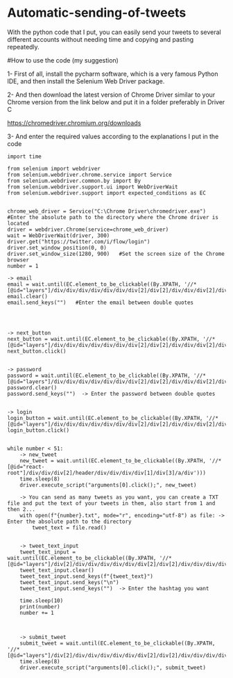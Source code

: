 # Automatic-sending-of-tweets
With the python code that I put, you can easily send your tweets to several different accounts without needing time and copying and pasting repeatedly.



#How to use the code (my suggestion)


1- First of all, install the pycharm software, which is a very famous Python IDE, and then install the Selenium Web Driver package.



2- And then download the latest version of Chrome Driver similar to your Chrome version from the link below and put it in a folder preferably in Driver C

https://chromedriver.chromium.org/downloads



3- And enter the required values according to the explanations I put in the code



	import time

	from selenium import webdriver
	from selenium.webdriver.chrome.service import Service
	from selenium.webdriver.common.by import By
	from selenium.webdriver.support.ui import WebDriverWait
	from selenium.webdriver.support import expected_conditions as EC


	chrome_web_driver = Service("C:\Chrome Driver\chromedriver.exe")  #Enter the absolute path to the directory where the Chrome driver is located
	driver = webdriver.Chrome(service=chrome_web_driver)
	wait = WebDriverWait(driver, 300)
	driver.get("https://twitter.com/i/flow/login")
	driver.set_window_position(0, 0)
	driver.set_window_size(1280, 900)   #Set the screen size of the Chrome browser
	number = 1

	-> email
	email = wait.until(EC.element_to_be_clickable((By.XPATH, '//*[@id="layers"]/div/div/div/div/div/div/div[2]/div[2]/div/div/div[2]/div[2]/div/div/div/div[5]/label/div/div[2]/div/input')))
	email.clear()
	email.send_keys("")   #Enter the email between double quotes




	-> next_button
	next_button = wait.until(EC.element_to_be_clickable((By.XPATH, '//*[@id="layers"]/div/div/div/div/div/div/div[2]/div[2]/div/div/div[2]/div[2]/div/div/div/div[6]/div')))
	next_button.click()


	-> password
	password = wait.until(EC.element_to_be_clickable((By.XPATH, '//*[@id="layers"]/div/div/div/div/div/div/div[2]/div[2]/div/div/div[2]/div[2]/div[1]/div/div/div[3]/div/label/div/div[2]/div[1]/input')))
	password.clear()
	password.send_keys("")  -> Enter the password between double quotes


	-> login
	login_button = wait.until(EC.element_to_be_clickable((By.XPATH, '//*[@id="layers"]/div/div/div/div/div/div/div[2]/div[2]/div/div/div[2]/div[2]/div[2]/div/div[1]/div/div/div/div')))
	login_button.click()


	while number < 51:
		-> new_tweet
		new_tweet = wait.until(EC.element_to_be_clickable((By.XPATH, '//*[@id="react-root"]/div/div/div[2]/header/div/div/div/div[1]/div[3]/a/div')))
		time.sleep(8)
		driver.execute_script("arguments[0].click();", new_tweet)
		
		-> You can send as many tweets as you want, you can create a TXT file and put the text of your tweets in them, also start from 1 and then 2...
		with open(f"{number}.txt", mode="r", encoding="utf-8") as file: -> Enter the absolute path to the directory
			tweet_text = file.read()


		-> tweet_text_input
		tweet_text_input = wait.until(EC.element_to_be_clickable((By.XPATH, '//*                                          [@id="layers"]/div[2]/div/div/div/div/div/div[2]/div[2]/div/div/div/div[3]/div/div[1]/div/div/div/div/div[2]/div[1]/div/div/div/div/div/div[2]/div/div/div/div/label/div[1]/div/div/div/div/div/div[2]/div')))
		tweet_text_input.clear()
		tweet_text_input.send_keys(f"{tweet_text}")
		tweet_text_input.send_keys("\n")
		tweet_text_input.send_keys("")  -> Enter the hashtag you want

		time.sleep(10)
		print(number)
		number += 1



		-> submit_tweet
		submit_tweet = wait.until(EC.element_to_be_clickable((By.XPATH, '//*[@id="layers"]/div[2]/div/div/div/div/div/div[2]/div[2]/div/div/div/div[3]/div/div[1]/div/div/div/div/div[2]/div[3]/div/div/div[2]/div[4]')))
		time.sleep(8)
		driver.execute_script("arguments[0].click();", submit_tweet)








